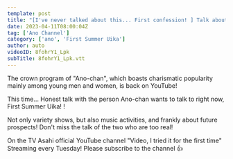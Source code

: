 ```yaml
---
template: post
title: "[I've never talked about this... First confession! ] Talk about First Summer Uika & Mr. Yamazato [Ano Channel 5]"
date: 2023-04-11T08:00:04Z
tag: ['Ano Channel']
category: ['ano', 'First Summer Uika']
author: auto 
videoID: 8fohrY1_Lpk
subTitle: 8fohrY1_Lpk.vtt
---
```

The crown program of "Ano-chan", which boasts charismatic popularity mainly among young men and women, is back on YouTube!

This time…
Honest talk with the person Ano-chan wants to talk to right now, First Summer Uika! !

Not only variety shows, but also music activities, and frankly about future prospects!
Don't miss the talk of the two who are too real!

On the TV Asahi official YouTube channel "Video, I tried it for the first time"
Streaming every Tuesday!
Please subscribe to the channel 👍